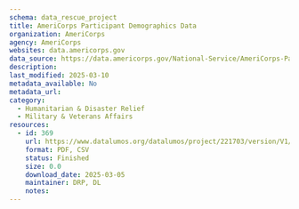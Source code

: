 ```yaml
---
schema: data_rescue_project 
title: AmeriCorps Participant Demographics Data
organization: AmeriCorps
agency: AmeriCorps
websites: data.americorps.gov
data_source: https://data.americorps.gov/National-Service/AmeriCorps-Participant-Demographics-Data/i9xs-fvag/about_data
description: 
last_modified: 2025-03-10
metadata_available: No
metadata_url: 
category:
  - Humanitarian & Disaster Relief 
  - Military & Veterans Affairs 
resources:
  - id: 369
    url: https://www.datalumos.org/datalumos/project/221703/version/V1/view
    format: PDF, CSV
    status: Finished
    size: 0.0
    download_date: 2025-03-05
    maintainer: DRP, DL
    notes: 
---
```

